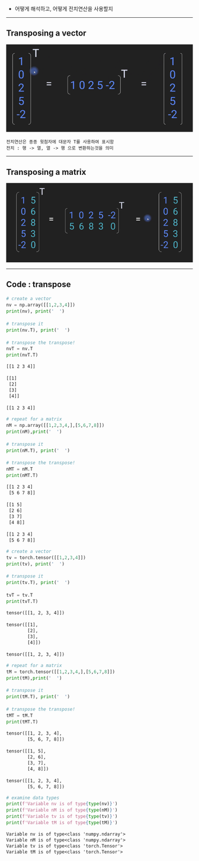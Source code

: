 - 어떻게 해석하고, 어떻게 전치연산을 사용할지
---
## Transposing a vector

![16.Pasted image 20241001212940](../pic/5.%20Math,%20numpy,%20PyTorch/16.Pasted%20image%2020241001212940.png)

	전치연산은 종종 윗첨자에 대문자 T를 사용하여 표시함
	전치 : 행 -> 열, 열 -> 행 으로 변환하는것을 의미

---
## Transposing a matrix

![16.Pasted image 20241001213224](../pic/5.%20Math,%20numpy,%20PyTorch/16.Pasted%20image%2020241001213224.png)

---
## Code : transpose

```python
# create a vector
nv = np.array([[1,2,3,4]])
print(nv), print('  ')

# transpose it
print(nv.T), print('  ')

# transpose the transpose!
nvT = nv.T
print(nvT.T)
```
```
[[1 2 3 4]]
  
[[1]
 [2]
 [3]
 [4]]
  
[[1 2 3 4]]
```

```python
# repeat for a matrix
nM = np.array([[1,2,3,4,],[5,6,7,8]])
print(nM),print('  ')

# transpose it
print(nM.T), print('  ')

# transpose the transpose!
nMT = nM.T
print(nMT.T)
```
```
[[1 2 3 4]
 [5 6 7 8]]
  
[[1 5]
 [2 6]
 [3 7]
 [4 8]]
  
[[1 2 3 4]
 [5 6 7 8]]
```

```python
# create a vector
tv = torch.tensor([[1,2,3,4]])
print(tv), print('  ')

# transpose it
print(tv.T), print('  ')

tvT = tv.T
print(tvT.T)
```
```
tensor([[1, 2, 3, 4]])
  
tensor([[1],
        [2],
        [3],
        [4]])
  
tensor([[1, 2, 3, 4]])
```

```python
# repeat for a matrix
tM = torch.tensor([[1,2,3,4,],[5,6,7,8]])
print(tM),print('  ')

# transpose it
print(tM.T), print('  ')

# transpose the transpose!
tMT = tM.T
print(tMT.T)
```
```
tensor([[1, 2, 3, 4],
        [5, 6, 7, 8]])
  
tensor([[1, 5],
        [2, 6],
        [3, 7],
        [4, 8]])
  
tensor([[1, 2, 3, 4],
        [5, 6, 7, 8]])
```

```python
# examine data types
print(f'Variable nv is of type{type(nv)}')
print(f'Variable nM is of type{type(nM)}')
print(f'Variable tv is of type{type(tv)}')
print(f'Variable tM is of type{type(tM)}')
```
```
Variable nv is of type<class 'numpy.ndarray'> 
Variable nM is of type<class 'numpy.ndarray'> 
Variable tv is of type<class 'torch.Tensor'> 
Variable tM is of type<class 'torch.Tensor'>
```